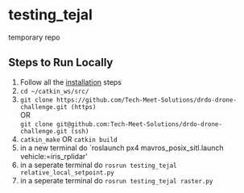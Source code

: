 # testing_tejal
temporary repo

## Steps to Run Locally
1. Follow all the [installation](installation/) steps
1. `cd ~/catkin_ws/src/`
1. `git clone https://github.com/Tech-Meet-Solutions/drdo-drone-challenge.git (https)`  
   OR  
   `git clone git@github.com:Tech-Meet-Solutions/drdo-drone-challenge.git (ssh)`
1. `catkin_make` OR `catkin build`
1. in a new terminal do `roslaunch px4 mavros_posix_sitl.launch vehicle:=iris_rplidar'
1. in a seperate terminal do `rosrun testing_tejal relative_local_setpoint.py`
1. in a seperate terminal do `rosrun testing_tejal raster.py`

